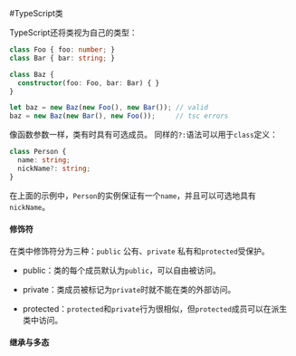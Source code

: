 #TypeScript类

TypeScript还将类视为自己的类型：
```typescript
class Foo { foo: number; }
class Bar { bar: string; }

class Baz { 
  constructor(foo: Foo, bar: Bar) { }
}

let baz = new Baz(new Foo(), new Bar()); // valid
baz = new Baz(new Bar(), new Foo());     // tsc errors
```
像函数参数一样，类有时具有可选成员。 同样的`?:`语法可以用于`class`定义：
```typescript
class Person {
  name: string;
  nickName?: string;
}
```
在上面的示例中，`Person`的实例保证有一个`name`，并且可以可选地具有`nickName`。

#### 修饰符

在类中修饰符分为三种：`public` 公有、`private` 私有和`protected`受保护。


- public：类的每个成员默认为`public`，可以自由被访问。

- private：类成员被标记为`private`时就不能在类的外部访问。

- protected：`protected`和`private`行为很相似，但`protected`成员可以在派生类中访问。


#### 继承与多态
